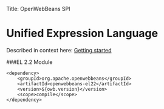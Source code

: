 Title: OpenWebBeans SPI

# Unified Expression Language

Described in context here: [Getting started][1]

###EL 2.2 Module

    <dependency>
        <groupId>org.apache.openwebbeans</groupId>
        <artifactId>openwebbeans-el22</artifactId>
        <version>${owb.version}</version>
        <scope>compile</scope>
    </dependency>


  [1]: /owbsetup_ee.html